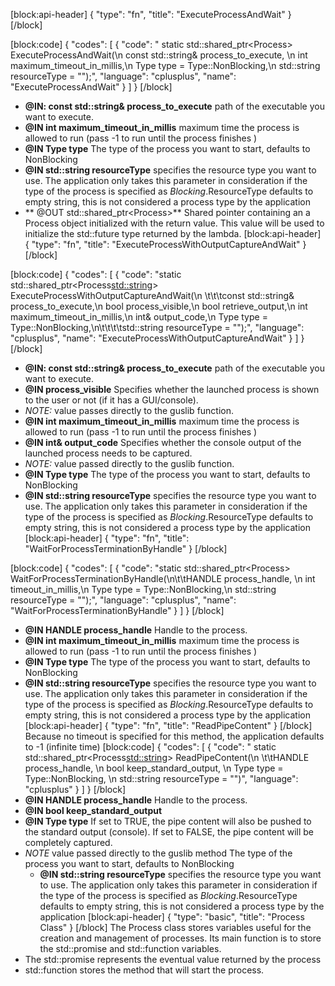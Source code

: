[block:api-header]
{
  "type": "fn",
  "title": "ExecuteProcessAndWait"
}
[/block]

[block:code]
{
  "codes": [
    {
      "code": "  static std::shared_ptr<Process<int>> ExecuteProcessAndWait(\n    const std::string& process_to_execute, \n    int maximum_timeout_in_millis,\n    Type type = Type::NonBlocking,\n    std::string resourceType = \"\");",
      "language": "cplusplus",
      "name": "ExecuteProcessAndWait"
    }
  ]
}
[/block]
  * **@IN: const std::string& process_to_execute** 
   path of the executable you want to execute.
  * **@IN int maximum_timeout_in_millis** 
  maximum time the process is allowed to run (pass -1 to run until the process finishes ) 
  * **@IN Type type** 
  The type of the process you want to start, defaults to NonBlocking
  * **@IN std::string resourceType**
 specifies the resource type you want to use. The application only takes this parameter in consideration if the type of the process is specified as *Blocking*.ResourceType defaults to empty string, this is not considered a process type by the application
  * ** @OUT std::shared_ptr<Process<int>>** Shared pointer containing an a Process object initialized with the return value. This value will be used to initialize the std::future type returned by the lambda.
[block:api-header]
{
  "type": "fn",
  "title": "ExecuteProcessWithOutputCaptureAndWait"
}
[/block]

[block:code]
{
  "codes": [
    {
      "code": "static std::shared_ptr<Process<std::string>> ExecuteProcessWithOutputCaptureAndWait(\n  \t\t\tconst std::string& process_to_execute,\n        bool process_visible,\n        bool retrieve_output,\n        int maximum_timeout_in_millis,\n        int& output_code,\n        Type type = Type::NonBlocking,\n\t\t\t\tstd::string resourceType = \"\");",
      "language": "cplusplus",
      "name": "ExecuteProcessWithOutputCaptureAndWait"
    }
  ]
}
[/block]
 * **@IN: const std::string& process_to_execute** 
   path of the executable you want to execute.
 * **@IN process_visible** Specifies whether the launched process is shown to the user or not  (if it has a GUI/console). 
* *NOTE:* value passes directly to the guslib function.
 * **@IN int maximum_timeout_in_millis** 
  maximum time the process is allowed to run (pass -1 to run until the process finishes )
 * **@IN int& output_code** Specifies whether the console output of the launched process needs to be captured.
* *NOTE:* value passed  directly to the guslib function. 
 * **@IN Type type** 
  The type of the process you want to start, defaults to NonBlocking
 * **@IN std::string resourceType**
 specifies the resource type you want to use. The application only takes this parameter in consideration if the type of the process is specified as *Blocking*.ResourceType defaults to empty string, this is not considered a process type by the application
[block:api-header]
{
  "type": "fn",
  "title": "WaitForProcessTerminationByHandle"
}
[/block]

[block:code]
{
  "codes": [
    {
      "code": "static std::shared_ptr<Process<void>> WaitForProcessTerminationByHandle(\n\t\tHANDLE process_handle, \n    int timeout_in_millis,\n    Type type = Type::NonBlocking,\n    std::string resourceType = \"\");",
      "language": "cplusplus",
      "name": "WaitForProcessTerminationByHandle"
    }
  ]
}
[/block]
  * **@IN HANDLE process_handle**  Handle to the process.
  * **@IN int maximum_timeout_in_millis** 
  maximum time the process is allowed to run (pass -1 to run until the process finishes ) 
  * **@IN Type type** 
  The type of the process you want to start, defaults to NonBlocking
  * **@IN std::string resourceType**
 specifies the resource type you want to use. The application only takes this parameter in consideration if the type of the process is specified as *Blocking*.ResourceType defaults to empty string, this is not considered a process type by the application
[block:api-header]
{
  "type": "fn",
  "title": "ReadPipeContent"
}
[/block]
Because no timeout is specified for this method, the application defaults to -1 (infinite time)
[block:code]
{
  "codes": [
    {
      "code": " static std::shared_ptr<Process<std::string>> ReadPipeContent(\n \t\tHANDLE process_handle, \n    bool keep_standard_output, \n    Type type = Type::NonBlocking, \n    std::string resourceType = \"\")",
      "language": "cplusplus"
    }
  ]
}
[/block]
  * **@IN HANDLE process_handle** Handle to the process.
  * **@IN  bool keep_standard_output**
  * **@IN Type type** If set to TRUE, the pipe content will also be pushed to
      the standard output (console). If set to FALSE, the pipe content will be completely
      captured.
* *NOTE* value passed directly to the guslib method
  The type of the process you want to start, defaults to NonBlocking
  * **@IN std::string resourceType**
 specifies the resource type you want to use. The application only takes this parameter in consideration if the type of the process is specified as *Blocking*.ResourceType defaults to empty string, this is not considered a process type by the application
[block:api-header]
{
  "type": "basic",
  "title": "Process Class"
}
[/block]
The Process class stores variables useful for the creation and management of processes. 
Its main function is to store the std::promise and std::function variables. 
* The std::promise represents the eventual value returned by the process 
*  std::function stores the method that will start the process.